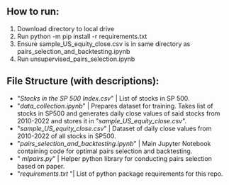 ## How to run:

1. Download directory to local drive
2. Run python -m pip install -r requirements.txt
3. Ensure sample_US_equity_close.csv is in same directory as pairs_selection_and_backtesting.ipynb
4. Run unsupervised_pairs_selection.ipynb

## File Structure (with descriptions):

-   "_Stocks in the SP 500 Index.csv_" | List of stocks in SP 500.
-   "_data_collection.ipynb_" | Prepares dataset for training. Takes list of stocks in SP500 and generates daily close values of said stocks from 2010-2022 and stores it in "_sample_US_equity_close.csv_".
-   "_sample_US_equity_close.csv_" | Dataset of daily close values from 2010-2022 of all stocks in SP500.
-   "_pairs_selection_and_backtesting.ipynb_" | Main Jupyter Notebook containing code for optimal pairs selection and backtesting.
-   " _mlpairs.py_" | Helper python library for conducting pairs selection based on paper.
-   "_requirements.txt_ "| List of python package requirements for this repo.
